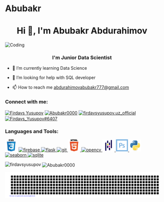 # Abubakr <h1 align="center">Hi 👋, I'm Abubakr Abdurahimov</h1>
<img align="center" alt="Coding" src="https://cdn.dribbble.com/users/1162077/screenshots/5403918/focus-animation.gif">
<h3 align="center">I'm Junior Data Scientist</h3>




- 🌱 I’m currently learning Data Science

- 🤝 I’m looking for help with SQL developer

- 📫 How to reach me abdurahimovabubakr777@gmail.com

<h3 align="left">Connect with me:</h3>
<p align="left">
<a href="https://t.me/abubakr1234567" target="blank"><img align="center" src="https://camo.githubusercontent.com/9fce5e4d3d626eef4f56b37e2508cbfb2fb09849603ee5dc0bec614a76748d61/68747470733a2f2f6272616e646c6f676f732e6e65742f77702d636f6e74656e742f75706c6f6164732f323032312f31312f74656c656772616d2d6c6f676f2e706e67" alt="Firdavs Yusupov" height="45" width="40" data-canonical-src="https://brandlogos.net/wp-content/uploads/2021/11/telegram-logo.png" style="max-width: 100%;"></a>
<a href="https://www.linkedin.com/mwlite/in/abubakr-abdurahimov-4a7944240" target="blank"><img align="center" src="https://raw.githubusercontent.com/rahuldkjain/github-profile-readme-generator/master/src/images/icons/Social/linked-in-alt.svg" alt="Abubakr0000" height="30" width="40" /></a>
<a href="https://instagram.com/abubakr_exactly" target="blank"><img align="center" src="https://raw.githubusercontent.com/rahuldkjain/github-profile-readme-generator/master/src/images/icons/Social/instagram.svg" alt="firdavsyusupov.uz_official" height="30" width="40" /></a>
<a href="https://discord.gg/Abubakr#7020" target="blank"><img align="center" src="https://raw.githubusercontent.com/rahuldkjain/github-profile-readme-generator/master/src/images/icons/Social/discord.svg" alt="Firdavs_Yusupov#6407" height="30" width="40" /></a>
</p>

<h3 align="left">Languages and Tools:</h3>
 <img src="https://raw.githubusercontent.com/devicons/devicon/master/icons/css3/css3-original-wordmark.svg" alt="css3" width="40" height="40"/> </a> <a href="https://firebase.google.com/" target="_blank" rel="noreferrer"> <img src="https://www.vectorlogo.zone/logos/firebase/firebase-icon.svg" alt="firebase" width="40" height="40"/> </a> <a href="https://flask.palletsprojects.com/" target="_blank" rel="noreferrer"> <img src="https://www.vectorlogo.zone/logos/pocoo_flask/pocoo_flask-icon.svg" alt="flask" width="40" height="40"/> </a> <a href="https://git-scm.com/" target="_blank" rel="noreferrer"> <img src="https://www.vectorlogo.zone/logos/git-scm/git-scm-icon.svg" alt="git" width="40" height="40"/> </a> <a href="https://www.w3.org/html/" target="_blank" rel="noreferrer"> <img src="https://raw.githubusercontent.com/devicons/devicon/master/icons/html5/html5-original-wordmark.svg" alt="html5" width="40" height="40"/> </a> 
<a href="https://opencv.org/" target="_blank" rel="noreferrer"> <img src="https://www.vectorlogo.zone/logos/opencv/opencv-icon.svg" alt="opencv" width="40" height="40"/> </a> <a href="https://pandas.pydata.org/" target="_blank" rel="noreferrer"> <img src="https://raw.githubusercontent.com/devicons/devicon/2ae2a900d2f041da66e950e4d48052658d850630/icons/pandas/pandas-original.svg" alt="pandas" width="40" height="40"/> </a> <a href="https://www.photoshop.com/en" target="_blank" rel="noreferrer"> <img src="https://raw.githubusercontent.com/devicons/devicon/master/icons/photoshop/photoshop-line.svg" alt="photoshop" width="40" height="40"/> </a> <a href="https://www.python.org" target="_blank" rel="noreferrer"> <img src="https://raw.githubusercontent.com/devicons/devicon/master/icons/python/python-original.svg" alt="python" width="40" height="40"/> </a><!-- <a href="https://scikit-learn.org/" target="_blank" rel="noreferrer"> <img src="https://upload.wikimedia.org/wikipedia/commons/0/05/Scikit_learn_logo_small.svg" alt="scikit_learn" width="40" height="40"/> </a> --> <a href="https://seaborn.pydata.org/" target="_blank" rel="noreferrer"> <img src="https://seaborn.pydata.org/_images/logo-mark-lightbg.svg" alt="seaborn" width="40" height="40"/> </a> <a href="https://www.sqlite.org/" target="_blank" rel="noreferrer"> <img src="https://www.vectorlogo.zone/logos/sqlite/sqlite-icon.svg" alt="sqlite" width="40" height="40"/> </a> <!-- <a href="https://www.tensorflow.org" target="_blank" rel="noreferrer"> <img src="https://www.vectorlogo.zone/logos/tensorflow/tensorflow-icon.svg" alt="tensorflow" width="40" height="40"/> </a> --> </p>

<p><img align="left" src="https://github-readme-stats.vercel.app/api/top-langs?username=Abubakr0000&show_icons=true&locale=en&layout=compact" alt="firdavsyusupov" /></p>

<p>&nbsp;<img align="center" src="https://github-readme-stats.vercel.app/api?username=Abubakr0000&show_icons=true&locale=en" alt="Abubakr0000" /></p>



![gitartwork](https://github.com/Abubakr0000/Abubakr0000/blob/output/gitartwork.svg)
 <!-- ![snake gif](https://github.com/narayanbavisetti/narayanbavisetti/blob/output/github-contribution-grid-snake.gif) -->
